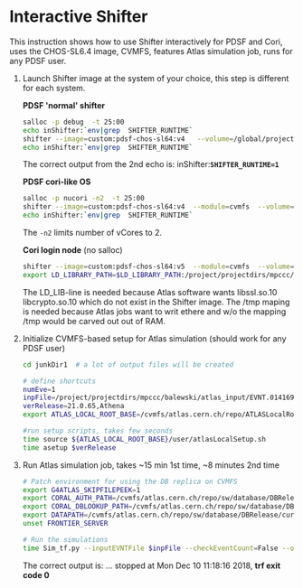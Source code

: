 # Interactive Shifter

This instruction shows how to use Shifter interactively for PDSF and
Cori, uses the CHOS-SL6.4 image, CVMFS, features Atlas simulation job,
runs for any PDSF user.

1.  Launch Shifter image at the system of your choice, this step is
    different for each system.

    **PDSF  'normal' shifter**

    ```bash
    salloc -p debug  -t 25:00
    echo inShifter:`env|grep  SHIFTER_RUNTIME`
    shifter --image=custom:pdsf-chos-sl64:v4   --volume=/global/project:/project
    echo inShifter:`env|grep  SHIFTER_RUNTIME`
    ```

    The correct output from the 2nd echo is:
    inShifter:**`SHIFTER_RUNTIME=1`**

    **PDSF  cori-like OS**

    ```bash
    salloc -p nucori -n2  -t 25:00
    shifter --image=custom:pdsf-chos-sl64:v4  --module=cvmfs  --volume=/global/project:/project
    echo inShifter:`env|grep  SHIFTER_RUNTIME`
    ```

    The `-n2` limits number of vCores to 2.

    **Cori login node**  (no salloc)

    ```bash
    shifter --image=custom:pdsf-chos-sl64:v5  --module=cvmfs  --volume=/global/project:/project --volume=/global/project/projectdirs/mpccc/balewski/tmp1-atlas:/tmp bash
    export LD_LIBRARY_PATH=$LD_LIBRARY_PATH:/project/projectdirs/mpccc/balewski/atlas_input/
    ```

    The LD_LIB-line is needed because Atlas software wants
    libssl.so.10 libcrypto.so.10 which do not exist in the Shifter
    image. The /tmp maping is needed because Atlas jobs want to writ
    ethere and w/o the mapping /tmp would be carved out out of
    RAM.

2.  Initialize CVMFS-based setup for Atlas simulation (should work for
    any PDSF user)

    ```bash
    cd junkDir1  # a lot of output files will be created

    # define shortcuts
    numEve=1
    inpFile=/project/projectdirs/mpccc/balewski/atlas_input/EVNT.01416911._000004.pool.root.1
    verRelease=21.0.65,Athena
    export ATLAS_LOCAL_ROOT_BASE=/cvmfs/atlas.cern.ch/repo/ATLASLocalRootBase

    #run setup scripts, takes few seconds
    time source ${ATLAS_LOCAL_ROOT_BASE}/user/atlasLocalSetup.sh
    time asetup $verRelease
    ```

3.  Run Atlas simulation job, takes ~15 min 1st time, ~8 minutes 2nd
    time

    ```bash
    # Patch environment for using the DB replica on CVMFS
    export G4ATLAS_SKIPFILEPEEK=1
    export CORAL_AUTH_PATH=/cvmfs/atlas.cern.ch/repo/sw/database/DBRelease/current/XMLConfig
    export CORAL_DBLOOKUP_PATH=/cvmfs/atlas.cern.ch/repo/sw/database/DBRelease/current/XMLConfig
    export DATAPATH=/cvmfs/atlas.cern.ch/repo/sw/database/DBRelease/current:$DATAPATH
    unset FRONTIER_SERVER

    # Run the simulations
    time Sim_tf.py --inputEVNTFile $inpFile --checkEventCount=False --outputHitsFile myHITS.pool.root --maxEvents=$numEve --randomSeed=26741007 --DataRunNumber=222222 --conditionsTag=OFLCOND-RUN12-SDR-01 --enableLooperKiller=True --simulator=MC12G4 --useISF=True --geometryVersion=ATLAS-R2-2016-01-00-01_VALIDATION --ignorePatterns='ToolSvc.ISFG4.+ERROR\s+ISF_to_G4Event.+article.conversion.failed' --preInclude 'SimulationJobOptions/preInclude.BeamPipeKill.py'
    ```

    The correct output is: ...  stopped at Mon Dec 10 11:18:16 2018,
    **trf exit code 0**
